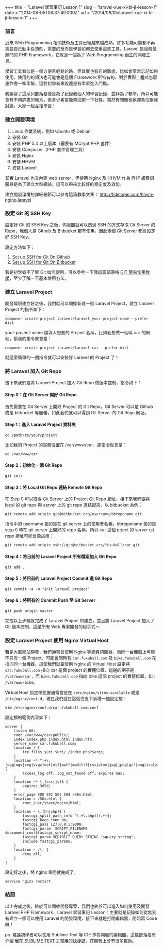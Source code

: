 +++
title = "Laravel 學習筆記 Lesson 1"
slug = "laravel-xue-xi-bi-ji-lesson-1"
date = "2014-08-05T08:37:49.000Z"
url = "/2014/08/05/laravel-xue-xi-bi-ji-lesson-1"
+++

### 前言

近來 Web Programming 相關技術及工具已經越來越成熟，許多功能可能都不再需要自己動手從頭刻，需要的反而是學習如何去使用這些工具，Laravel 是目前最熱門的 PHP Framework，它就是一個為了 Web Programming 而生的開發工具。

學習工具看似是一個方便且輕鬆的路，但其實也有它的難處，比如會常常忘記如何使用、使用的的語法也可能會是這個 Framework 所特有的、對於實際上程式怎麼運作會一知半解，這對初學者來說還是有學習進入門檻。

我編寫了這系列部落格僅是為了記錄我個人的學習記錄，並非為了教學，所以可能會有不夠詳盡的地方，但多少希望能夠回饋一下社群，當然有問題也歡迎各位跟我討論，大家一起互相學習！

### 建立開發環境

1. Linux 作業系統，例如 Ubuntu 或 Debian
2. 安裝 Git
3. 安裝 PHP 5.4 以上版本（需要有 MCrypt PHP 套件）
4. 安裝 Composer（PHP 套件管理工具）
5. 安裝 Nginx
6. 安裝 HHVM
7. 安裝 Laravel

其實 Laravel 也又內建 web server，但使用 Nginx 及 HHVM 作為 PHP 網頁伺服器是為了建立大型網站，這可以帶來比較好的穩定度及效能。

建立開發環境的詳細細節可以參考這篇教學文章： http://fideloper.com/hhvm-nginx-laravel

### 設定 Git 的 SSH Key

設定好 Git 的 SSH Key 之後，伺服器就可以透過 SSH 的方式存取 Git Server 的 Repo，我個人是 Github 及 Bitbucket 都有使用，因此兩個 Git Server 都會設定好 SSH Key。

設定方法如下：

1. [Set up SSH for Git On Github](https://help.github.com/articles/generating-ssh-keys#platform-linux)
2. [Set up SSH for Git On Bitbucket](https://confluence.atlassian.com/display/BITBUCKET/Set+up+SSH+for+Git)

若是初學者不了解 Git 如何使用，可以參考一下我這篇部落格 [GIT 簡易使用教學](http://blog.fukuball.com/git-jian-yi-shi-yong-jiao-xue/)，至少了解一下基本使用方法。

### 建立 Laravel Project

開發環境建立好之後，我們就可以開始新建一個 Laravel Project，建立 Laravel Project 的指令如下：

	composer create-project laravel/laravel your-project-name --prefer-dist
    
your-project-name 請填入想要的 Project 名稱，比如我想做一個叫 car 的網站，那我的指令就會是：

	composer create-project laravel/laravel car --prefer-dist
    
就這麼簡單的一個指令就可以安裝好 Laravel 的 Project 了！

### 將 Laravel 加入 Git Repo

接下來我們要將 Laravel Project 加入 Git Repo 做版本控制，指令如下：

#### Step 0：在 Git Server 開好 Git Repo

首先需要在 Git Server 上開好 Project 的 Git Repo，Git Server 可以是 Github 或是 bitbucket 等服務，如此我們就可以得到 Git Server 的 Git Repo 網址。

#### Step 1：進入 Laravel Project 資料夾

	cd /path/to/your/project 
    
比如我的 Project 的實體位置在 /var/www/car，那指令就會是：
    
    cd /var/www/car
    
#### Step 2：初始化一個 Git Repo

	git init 
    
#### Step 3：將 Local Git Repo 連結 Remote Git Repo

在 Step 0 可以取得 Git Server 上的 Project Git Repo 網址，接下來我們要將 local 的 git repo 與 server 上的 git repo 連結起來，以 bitbucket 為例：

	git remote add origin git@bitbucket.org/username/bbreponame.git
    
指令中的 username 指的是在 git server 上的使用者名稱，bbreponame 指的是 step 0 時在 git server 上開好的 repo 名稱，所以 car 這個 prject 的 server git repo 網址可能會像這樣：

	git remote add origin ssh://git@bitbucket.org/fukuball/car.git
    
#### Step 4：將目前的 Laravel Project 所有檔案加入 Git Repo

	git add .
    
#### Step 5：將目前的 Laravel Project Commit 進 Git Repo

	git commit -a -m "Init laravel project"
    
#### Step 6：將所有的 Commit Push 至 Git Server

	git push origin master
    
完成以上步驟就完成了 Laravel Project 的建立，並且將 Laravel Project 加入了 Git 版本控制，這是所有 Web 專案開發的起手式～

### 設定 Laravel Project 使用 Nginx Virtual Host

若是大型網站開發，我們通常會使用 Nginx 等網頁伺服器，而同一台機器上可能不只有一個 Project，可能會同時有 <code>car.fukuball.com</code> 及 <code>bike.fukuball.com</code> 在指向同一台機器，這使我們就要使用 Nginx 的 Virtual Host 設定將 <code>car.fukuball.com</code> 指向 car 這個 project 的實體位置，這邊的例子是 <code>/var/www/car</code>，而 
<code>bike.fukuball.com</code> 指向 bike 這個 project 的實體位置，如： <code>/var/www/bike</code>。

Virtual Host 設定檔位置通常會是在 <code>/etc/nginx/sites-available</code> 或是 <code>/etc/nginx/conf.d</code>，現在我們就在這個位置下新增一個設定檔：

	vim /etc/nginx/conf.d/car.fukuball.com.conf
    
設定檔的範例內容如下：

	server {
    	listen 80;
        root /var/www/car/public/;
        index index.php index.html index.htm;
        server_name car.fukuball.com;
        location / {
			try_files $uri $uri/ /index.php?$args;
		}
        location ~* ^.+\.(ogg|ogv|svg|svgz|eot|otf|woff|mp4|ttf|rss|atom|jpg|jpeg|gif|png|ico|zip|tgz|gz|rar|bz2|doc|xls|exe|ppt|tar|mid|midi|wav|bmp|rtf)$ {
			access_log off; log_not_found off; expires max;
		}
		location ~* \.(css|js)$ {
			expires 365d;
		}
        error_page 500 502 503 504 /50x.html;
		location = /50x.html {
			root /usr/share/nginx/html;
		}
        location ~ \.(hh|php)$ {
			fastcgi_split_path_info ^(.+\.php)(/.+)$;
			fastcgi_keep_conn on;
			fastcgi_pass 127.0.0.1:9000;
			fastcgi_param  SCRIPT_FILENAME $document_root$fastcgi_script_name;
            fastcgi_param REDIRECT_QUERY_STRING "$query_string";
            include fastcgi_params;
		}
		location ~ /\. {
			deny all;
		}
    }
    
設定好之後，將 nginx 重開就完成了。
    
	service nginx restart
        
### 結語

以上完成之後，終於可以開始開發專案，我們也終於可以進入如何使用及開發 Laravel PHP Framework，Laravel 學習筆記 Lesson 1 主要就是記錄如何從無到有建立一個可以使用 Laravel 的開發環境，接下來就是打開編輯器，開始寫 Code 囉！

ps. 建議初學者可以使用 Sublime Text 等 IDE 作為開發的編輯器，這篇部落格有介紹 [我在 SUBLIME TEXT 2 常用的快捷鍵](http://blog.fukuball.com/wo-zai-sublime-text-2-chang-yong-de-kuai-jie-jian/)，在開發上會有很多幫助。
    


